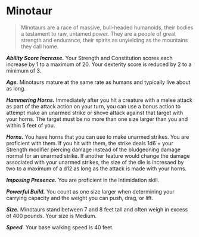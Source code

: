 # Minotaur

> Minotaurs are a race of massive, bull-headed humanoids, their bodies a testament to raw, untamed power. They are a people of great strength and endurance, their spirits as unyielding as the mountains they call home.

***Ability Score Increase.*** Your Strength and Constitution scores each increase by 1 to a maximum of 20. Your dexterity score is reduced by 2 to a minimum of 3.

***Age.*** Minotaurs mature at the same rate as humans and typically live about as long.

***Hammering Horns.*** Immediately after you hit a creature with a melee attack as part of the attack action on your turn, you can use a bonus action to attempt make an unarmed strike or shove attack against that target with your horns. The target must be no more than one size larger than you and within 5 feet of you.

***Horns.*** You have horns that you can use to make unarmed strikes. You are proficient with them. If you hit with them, the strike deals 1d6 + your Strength modifier piercing damage instead of the bludgeoning damage normal for an unarmed strike. If another feature would change the damage associated with your unarmed strikes, the size of the die is incresaed by two to a maximum of a d12 as long as the attack is made with your horns.

***Imposing Presence.*** You are proficient in the Intimidation skill.

***Powerful Build.*** You count as one size larger when determining your carrying capacity and the weight you can push, drag, or lift.

***Size.*** Minotaurs stand between 7 and 8 feet tall and often weigh in excess of 400 pounds. Your size is Medium.

***Speed.*** Your base walking speed is 40 feet.
